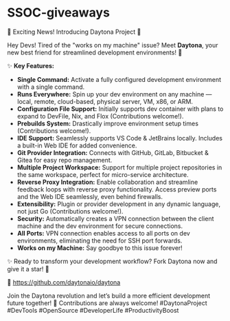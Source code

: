 # SSOC-giveaways
🚀 Exciting News! Introducing Daytona Project 🚀

Hey Devs! Tired of the "works on my machine" issue? Meet **Daytona**, your new best friend for streamlined development environments! 🌟

✨ **Key Features:**
- **Single Command:** Activate a fully configured development environment with a single command.
- **Runs Everywhere:** Spin up your dev environment on any machine — local, remote, cloud-based, physical server, VM, x86, or ARM.
- **Configuration File Support:** Initially supports dev container with plans to expand to DevFile, Nix, and Flox (Contributions welcome!).
- **Prebuilds System:** Drastically improve environment setup times (Contributions welcome!).
- **IDE Support:** Seamlessly supports VS Code & JetBrains locally. Includes a built-in Web IDE for added convenience.
- **Git Provider Integration:** Connects with GitHub, GitLab, Bitbucket & Gitea for easy repo management.
- **Multiple Project Workspace:** Support for multiple project repositories in the same workspace, perfect for micro-service architecture.
- **Reverse Proxy Integration:** Enable collaboration and streamline feedback loops with reverse proxy functionality. Access preview ports and the Web IDE seamlessly, even behind firewalls.
- **Extensibility:** Plugin or provider development in any dynamic language, not just Go (Contributions welcome!).
- **Security:** Automatically creates a VPN connection between the client machine and the dev environment for secure connections.
- **All Ports:** VPN connection enables access to all ports on dev environments, eliminating the need for SSH port forwards.
- **Works on my Machine:** Say goodbye to this issue forever!

✨ Ready to transform your development workflow? Fork Daytona now and give it a star! 🌟

🔗 https://github.com/daytonaio/daytona

Join the Daytona revolution and let’s build a more efficient development future together! 🚀 Contributions are always welcome! #DaytonaProject #DevTools #OpenSource #DeveloperLife #ProductivityBoost


